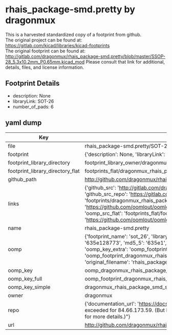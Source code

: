# rhais_package-smd.pretty by dragonmux  
This is a harvested standardized copy of a footprint from github.  
The original project can be found at:  
https://gitlab.com/kicad/libraries/kicad-footprints  
The original footprint can be found at:
http://gitlab.com/dragonmux/rhais_package-smd.pretty/blob/master/SSOP-28_5.3x10.2mm_P0.65mm.kicad_mod
Please consult that link for additional, details, files, and license information.  
## Footprint Details
* description: None  
* libraryLink: SOT-26  
* number_of_pads: 6  
## yaml dump  
| Key | Value |  
| --- | --- |  
| file | rhais_package-smd.pretty/SOT-26.kicad_mod |  
| footprint | {'description': None, 'libraryLink': 'SOT-26', 'number_of_pads': 6} |  
| footprint_library_directory | footprint_library_owner/dragonmux_rhais_package-smd.pretty |  
| footprint_library_directory_flat | footprints_flat/dragonmux_rhais_package_smd_sot_26/working |  
| github_path | http://github.com/dragonmux/rhais_package-smd.pretty/blob/master/SOT-26.kicad_mod |  
| links | {'github_src': 'http://gitlab.com/dragonmux/rhais_package-smd.pretty/blob/master/SSOP-28_5.3x10.2mm_P0.65mm.kicad_mod', 'github_src_repo': 'https://gitlab.com/kicad/libraries/kicad-footprints', 'oomp_bot': 'footprints/dragonmux_rhais_package_smd_sot_26/working', 'oomp_bot_github': 'https://github.com/oomlout/oomlout_oomp_footprint_bot/tree/main/footprints/dragonmux_rhais_package_smd_sot_26/working', 'oomp_src_flat': 'footprints_flat/footprints_flat/dragonmux_rhais_package_smd_sot_26/working', 'oomp_src_flat_github': 'https://github.com/oomlout/oomlout_oomp_footprint_src/tree/main/footprints_flat/dragonmux_rhais_package_smd_sot_26/working'} |  
| name | rhais_package-smd.pretty |  
| oomp | {'footprint_name': 'sot_26', 'library_name': 'rhais_package_smd', 'md5': '635e1287730136e7a8e3c13720c83cf4', 'md5_10': '635e128773', 'md5_5': '635e1', 'md5_6': '635e12', 'oomp_key': 'oomp_dragonmux_rhais_package_smd_sot_26', 'oomp_key_extra': 'oomp_footprint_dragonmux_rhais_package_smd_sot_26', 'oomp_key_full': 'oomp_footprint_dragonmux_rhais_package_smd_sot_26_635e12', 'oomp_key_simple': 'dragonmux_rhais_package_smd_sot_26', 'original_filename': 'rhais_package-smd.pretty/SOT-26.kicad_mod', 'owner_name': 'dragonmux'} |  
| oomp_key | oomp_dragonmux_rhais_package_smd_sot_26 |  
| oomp_key_full | oomp_footprint_dragonmux_rhais_package_smd_sot_26 |  
| oomp_key_simple | dragonmux_rhais_package_smd_sot_26 |  
| owner | dragonmux |  
| repo | {'documentation_url': 'https://docs.github.com/rest/overview/resources-in-the-rest-api#rate-limiting', 'message': "API rate limit exceeded for 84.66.173.59. (But here's the good news: Authenticated requests get a higher rate limit. Check out the documentation for more details.)"} |  
| url | http://github.com/dragonmux/rhais_package-smd.pretty |  

